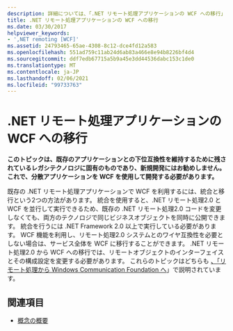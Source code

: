 ```yaml
---
description: 詳細については、「.NET リモート処理アプリケーションの WCF への移行」を参照してください。
title: .NET リモート処理アプリケーションの WCF への移行
ms.date: 03/30/2017
helpviewer_keywords:
- ',NET remoting [WCF]'
ms.assetid: 24793465-65ae-4308-8c12-dce4fd12a583
ms.openlocfilehash: 551ad759c11ab24d6ab83a466e8e94b8226bf4d4
ms.sourcegitcommit: ddf7edb67715a5b9a45e3dd44536dabc153c1de0
ms.translationtype: MT
ms.contentlocale: ja-JP
ms.lasthandoff: 02/06/2021
ms.locfileid: "99733763"
---
```

# <a name="migrating-net-remoting-applications-to-wcf"></a>.NET リモート処理アプリケーションの WCF への移行

**このトピックは、既存のアプリケーションとの下位互換性を維持するために残されているレガシテクノロジに固有のものであり、新規開発にはお勧めしません。これで、分散アプリケーションを WCF を使用して開発する必要があります。**  
  
 既存の .NET リモート処理アプリケーションで WCF を利用するには、統合と移行という2つの方法があります。 統合を使用すると、.NET リモート処理2.0 と WCF を並行して実行できるため、既存の .NET リモート処理2.0 コードを変更しなくても、両方のテクノロジで同じビジネスオブジェクトを同時に公開できます。 統合を行うには .NET Framework 2.0 以上で実行している必要があります。 WCF 機能を利用し、リモート処理2.0 システムとのワイヤ互換性を必要としない場合は、サービス全体を WCF に移行することができます。 .NET リモート処理2.0 から WCF への移行では、リモートオブジェクトのインターフェイスとその構成設定を変更する必要があります。 これらのトピックはどちらも [、「リモート処理から Windows Communication Foundation へ](/previous-versions/aa730857(v=vs.80))」で説明されています。  
  
## <a name="see-also"></a>関連項目

- [概念の概要](../conceptual-overview.md)

